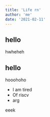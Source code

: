 ```yaml
---
title: 'Life rn'
author: 'me'
date: '2021-02-11'
---
```


## hello

hwheheh

## hello

hooohoho

- I am tired
- Of riscv
- arg

eeek
